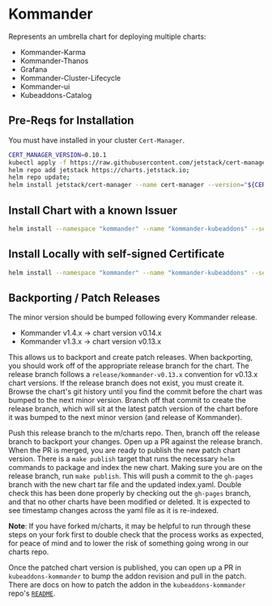 # Kommander
Represents an umbrella chart for deploying multiple charts:
- Kommander-Karma
- Kommander-Thanos
- Grafana
- Kommander-Cluster-Lifecycle
- Kommander-ui
- Kubeaddons-Catalog

## Pre-Reqs for Installation
You must have installed in your cluster `Cert-Manager`.

```bash
CERT_MANAGER_VERSION=0.10.1
kubectl apply -f https://raw.githubusercontent.com/jetstack/cert-manager/v${CERT_MANAGER_VERSION}/deploy/manifests/00-crds.yaml;
helm repo add jetstack https://charts.jetstack.io;
helm repo update;
helm install jetstack/cert-manager --name cert-manager --version="${CERT_MANAGER_VERSION}" --namespace cert-manager;
```

## Install Chart with a known Issuer
```bash
helm install --namespace "kommander" --name "kommander-kubeaddons" --set kommander-cluster-lifecycle.certificates.issuer.name="issuer-name" ./stable/kommander
```

## Install Locally with self-signed Certificate
```bash
helm install --namespace "kommander" --name "kommander-kubeaddons" --set kommander-cluster-lifecycle.certificates.issuer.selfSigned=true ./stable/kommander
```

## Backporting / Patch Releases
The minor version should be bumped following every Kommander release.

- Kommander v1.4.x -> chart version v0.14.x
- Kommander v1.3.x -> chart version v0.13.x

This allows us to backport and create patch releases. When backporting, you should work off of the appropriate release branch for the chart. The release branch follows a `release/kommander-v0.13.x` convention for v0.13.x chart versions. If the release branch does not exist, you must create it. Browse the chart's git history until you find the commit before the chart was bumped to the next minor version. Branch off that commit to create the release branch, which will sit at the latest patch version of the chart before it was bumped to the next minor version (and release of Kommander).

Push this release branch to the m/charts repo. Then, branch off the release branch to backport your changes. Open up a PR against the release branch. When the PR is merged, you are ready to publish the new patch chart version. There is a `make publish` target that runs the necessary `helm` commands to package and index the new chart. Making sure you are on the release branch, run `make publish`. This will push a commit to the `gh-pages` branch with the new chart tar file and the updated index.yaml. Double check this has been done properly by checking out the `gh-pages` branch, and that no other charts have been modified or deleted. It is expected to see timestamp changes across the yaml file as it is re-indexed.

**Note**: If you have forked m/charts, it may be helpful to run through these steps on your fork first to double check that the process works as expected, for peace of mind and to lower the risk of something going wrong in our charts repo.

Once the patched chart version is published, you can open up a PR in `kubeaddons-kommander` to bump the addon revision and pull in the patch. There are docs on how to patch the addon in the `kubeaddons-kommander` repo's [`README`](https://github.com/mesosphere/kubeaddons-kommander#dealing-with-previously-released-stable-versions).
